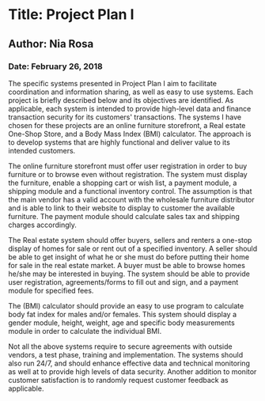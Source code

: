 # Title: Project Plan I
## Author: Nia Rosa
### Date: February 26, 2018

The specific systems presented in Project Plan I aim to facilitate coordination and information sharing, as well as easy to use systems.  Each project is briefly described below and its objectives are identified.  As applicable, each system is intended to provide high-level data and finance transaction security for its customers' transactions.  The systems I have chosen for these projects are an online furniture storefront, a Real estate One-Shop Store, and a Body Mass Index (BMI) calculator.  The approach is to develop systems that are highly functional and deliver value to its intended customers.

The online furniture storefront must offer user registration in order to buy furniture or to browse even without registration.  The system must display the furniture, enable a shopping cart or wish list, a payment module, a shipping module and a functional inventory control.
The assumption is that the main vendor has a valid account with the wholesale furniture distributor and is able to link to their website to
display to customer the available furniture.  The payment module should calculate sales tax and shipping charges accordingly.

The Real estate system should offer buyers, sellers and renters a one-stop display of homes for sale or rent out of a specified
inventory.  A seller should be able to get insight of what he or she must do before putting their home for sale in the real estate 
market.  A buyer must be able to browse homes he/she may be interested in buying. The system should be able to provide user registration,
agreements/forms to fill out and sign, and a payment module for specified fees.  

The (BMI) calculator should provide an easy to use program to calculate body fat index for males and/or females.  This system should display a gender module, height, weight, age and specific body measurements module in order to calculate the individual BMI.  

Not all the above systems require to secure agreements with outside vendors, a test phase, training and implementation.  The systems should also run 24/7, and should enhance effective data and technical monitoring as well at to provide high levels of data security.  Another addition to monitor customer satisfaction is to randomly request customer feedback as applicable.